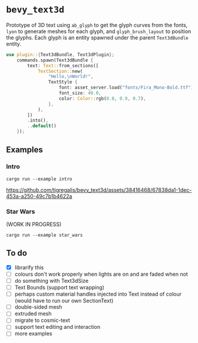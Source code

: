 # `bevy_text3d`

Prototype of 3D text using `ab_glyph` to get the glyph curves from the fonts, `lyon` to generate meshes for each glyph, and `glyph_brush_layout` to position the glyphs.
Each glyph is an entity spawned under the parent `Text3dBundle` entity.

```rs
use plugin::{Text3dBundle, Text3dPlugin};
    commands.spawn(Text3dBundle {
        text: Text::from_sections([
            TextSection::new(
                "Hello,\nWorld!",
                TextStyle {
                    font: asset_server.load("fonts/Fira_Mono-Bold.ttf"),
                    font_size: 40.0,
                    color: Color::rgb(0.8, 0.9, 0.7),
                },
            ),
        ])
        .into(),
        ..default()
    });
```

## Examples

### Intro

```shell
cargo run --example intro
```

https://github.com/tigregalis/bevy_text3d/assets/38416468/67838da1-1dec-453a-a250-49c7b1b4622a

### Star Wars

(WORK IN PROGRESS)

```shell
cargo run --example star_wars
```

## To do

- [x] librarify this
- [ ] colours don't work properly when lights are on and are faded when not
- [ ] do something with Text3dSize
- [ ] Text Bounds (support text wrapping)
- [ ] perhaps custom material handles injected into Text instead of colour (would have to run our own SectionText)
- [ ] double-sided mesh
- [ ] extruded mesh
- [ ] migrate to cosmic-text
- [ ] support text editing and interaction
- [ ] more examples

